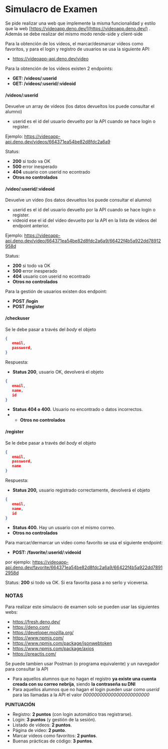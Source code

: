# Simulacro de Examen

Se pide realizar una web que implemente la misma funcionalidad y estilo que la web [https://videoapp.deno.dev/](https://videoapp.deno.dev/) . Además se debe realizar del mismo modo rende-side y client-side

Para la obtención de los vídeos, el marcar/desmarcar vídeos como favoritos, y para el login y registro de usuarios se usa la siguiente API:
- https://videoapp-api.deno.dev/video

Para la obtención de los vídeos existen 2 endpoints:

 - **GET: /videos/:userid**   
 - **GET: /videos/:userid/:videoid**

####  /videos/:userid  

Devuelve un array de vídeos (los datos devueltos los puede consultar el alumno)

 - userid es el id del usuario devuelto por la API cuando se hace login o register.

Ejemplo: https://videoapp-api.deno.dev/videos/664371ea54be82d8fdc2a6a9

Status: 

 - **200** si todo va OK
 - **500** error inesperado
 - **404** usuario con userid no econtrado
 - **Otros no controlados** 


 ####  /video/:userid/:videoid  

Devuelve un vídeo (los datos devueltos los puede consultar el alumno)

 - userid es el id del usuario devuelto por la API cuando se hace login o register.
 - videoid ese el id del vídeo devuelto por la API en la lista de videos del endpoint anterior.

Ejemplo: https://videoapp-api.deno.dev/video/664371ea54be82d8fdc2a6a9/66422f4b5a922dd78912958d

Status: 

 - **200** si todo va OK
 - **500** error inesperado
 - **404** usuario con userid no econtrado
 - **Otros no controlados**
 
 Para la gestión de usuarios existen dos endpoint: 
 - **POST /login**
 - **POST /register**

 #### /checkuser
 Se le debe pasar a través del *body* el objeto
 ```json
 { 
    email,
    password,
 }
 ```
 Respuesta:
 - **Status 200**, usuario OK, devolverá el objeto  
 ```json
 { 
    email,
    name,
    id
 }
 ```   
 - **Status 404 o 400.** Usuario no encontrado o datos incorrectos.
 -  - **Otros no controlados**
 
 #### /register
 Se le debe pasar a través del *body* el objeto
 ```json
 { 
    email,
    password,
    name
 }
 ```
 Respuesta:
 - **Status 200,** usuario registrado correctamente, devolverá el objeto  
 ```json
 { 
    email,
    name,
    id
 }
 ```   
 - **Status 400.** Hay un usuario con el mismo correo.
 - **Otros no controlados**
 
 Para marcar/dermarcar un video como favorito se usa el siguiente endpoint:

  - **POST: /favorite/:userid/:videoid**

  por ejemplo: https://videoapp-api.deno.dev/favorite/664371ea54be82d8fdc2a6a9/66422f4b5a922dd78912958d

  Status: **200** si todo va OK. Si era favorita pasa a no serlo y viceversa.


### NOTAS
Para realizar este simulacro de examen solo se pueden usar las siguientes webs:

 - https://fresh.deno.dev/
 - https://deno.com/
 - https://developer.mozilla.org/
 - https://www.npmjs.com/
 - https://www.npmjs.com/package/jsonwebtoken
 - https://www.npmjs.com/package/axios
 - https://preactjs.com/

Se puede tambien usar Postman (o programa equivalente) y un navegador para consultar la API

 - Para aquellos alumnos que no hagan el registro **ya existe una cuenta creada con su correo nebrija**, siendo **la contraseña su DNI**
 - Para aquellos alumnos que no hagan el login pueden usar como *userid* para las llamadas a la API el valor *000000000000000000000000*

**PUNTUACIÓN**

 - Registro: **2 puntos** (con login automático tras registrarse).
 - Login: **3 puntos** (y gestión de la sesión).
 - Listado de vídeos: **2 puntos**.
 - Página de video: **2 punto**.
 - Marcar vídeos como favoritos: **2 puntos**.
 - Buenas prácticas de código: **3 puntos**.
